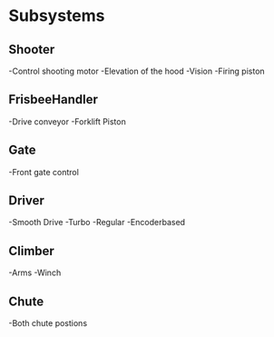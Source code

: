 Subsystems
======
Shooter
-------
-Control shooting motor
-Elevation of the hood
-Vision
-Firing piston

FrisbeeHandler
-------
-Drive conveyor
-Forklift Piston 

Gate
-------
-Front gate control

Driver
-------
-Smooth Drive
-Turbo
-Regular
-Encoderbased

Climber
-------
-Arms
-Winch

Chute
-------
-Both chute postions